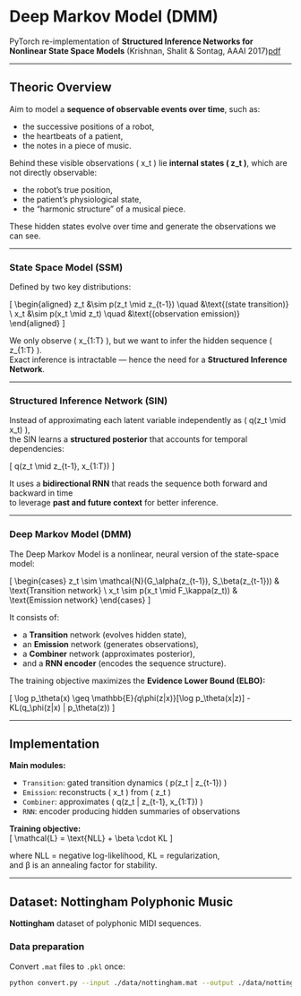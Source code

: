 # Deep Markov Model (DMM)

PyTorch re-implementation of **Structured Inference Networks for Nonlinear State Space Models** (Krishnan, Shalit & Sontag, AAAI 2017)[pdf](https://arxiv.org/pdf/1609.09869)

---

## Theoric Overview

Aim to model a **sequence of observable events over time**, such as:
- the successive positions of a robot,  
- the heartbeats of a patient,  
- the notes in a piece of music.

Behind these visible observations \( x_t \) lie **internal states \( z_t \)**, which are not directly observable:
- the robot’s true position,  
- the patient’s physiological state,  
- the “harmonic structure” of a musical piece.

These hidden states evolve over time and generate the observations we can see.

---

### State Space Model (SSM)

Defined by two key distributions:

\[
\begin{aligned}
z_t &\sim p(z_t \mid z_{t-1}) \quad &\text{(state transition)} \\
x_t &\sim p(x_t \mid z_t) \quad &\text{(observation emission)}
\end{aligned}
\]

We only observe \( x_{1:T} \), but we want to infer the hidden sequence \( z_{1:T} \).  
Exact inference is intractable — hence the need for a **Structured Inference Network**.

---

### Structured Inference Network (SIN)

Instead of approximating each latent variable independently as \( q(z_t \mid x_t) \),  
the SIN learns a **structured posterior** that accounts for temporal dependencies:

\[
q(z_t \mid z_{t-1}, x_{1:T})
\]

It uses a **bidirectional RNN** that reads the sequence both forward and backward in time  
to leverage **past and future context** for better inference.

---

### Deep Markov Model (DMM)

The Deep Markov Model is a nonlinear, neural version of the state-space model:

\[
\begin{cases}
z_t \sim \mathcal{N}(G_\alpha(z_{t-1}), S_\beta(z_{t-1})) & \text{Transition network} \\
x_t \sim p(x_t \mid F_\kappa(z_t)) & \text{Emission network}
\end{cases}
\]

It consists of:
- a **Transition** network (evolves hidden state),
- an **Emission** network (generates observations),
- a **Combiner** network (approximates posterior),
- and a **RNN encoder** (encodes the sequence structure).

The training objective maximizes the **Evidence Lower Bound (ELBO):**

\[
\log p_\theta(x) \geq \mathbb{E}_{q_\phi(z|x)}[\log p_\theta(x|z)] - KL(q_\phi(z|x) \| p_\theta(z))
\]

---

## Implementation 

**Main modules:**
- `Transition`: gated transition dynamics \( p(z_t | z_{t-1}) \)  
- `Emission`: reconstructs \( x_t \) from \( z_t \)  
- `Combiner`: approximates \( q(z_t | z_{t-1}, x_{1:T}) \)  
- `RNN`: encoder producing hidden summaries of observations  

**Training objective:**  
\[
\mathcal{L} = \text{NLL} + \beta \cdot KL
\]

where NLL = negative log-likelihood, KL = regularization,  
and β is an annealing factor for stability.

---

## Dataset: Nottingham Polyphonic Music

**Nottingham** dataset of polyphonic MIDI sequences.

### Data preparation
Convert `.mat` files to `.pkl` once:
```bash
python convert.py --input ./data/nottingham.mat --output ./data/nottingham.pkl
